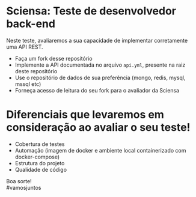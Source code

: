 # Sciensa: Teste de desenvolvedor back-end

Neste teste, avaliaremos a sua capacidade de implementar corretamente uma API REST.
  - Faça um fork desse repositório
  - Implemente a API documentada no arquivo `api.yml`, presente na raiz deste repositório
  - Use o repositório de dados de sua preferência (mongo, redis, mysql, mssql etc)
  - Forneça acesso de leitura do seu fork para o avaliador da Sciensa

# Diferenciais que levaremos em consideração ao avaliar o seu teste!
  - Cobertura de testes
  - Automação (imagem de docker e ambiente local containerizado com docker-compose)
  - Estrutura do projeto
  - Qualidade de código

Boa sorte!  
#vamosjuntos